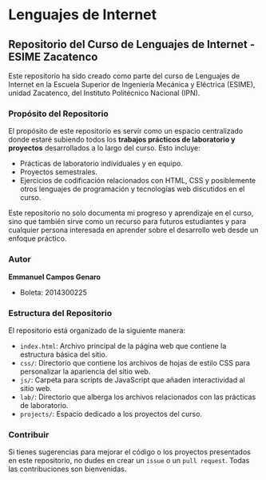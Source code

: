 # Lenguajes de Internet

## Repositorio del Curso de Lenguajes de Internet - ESIME Zacatenco

Este repositorio ha sido creado como parte del curso de Lenguajes de Internet en la Escuela Superior de Ingeniería Mecánica y Eléctrica (ESIME), unidad Zacatenco, del Instituto Politécnico Nacional (IPN).

### Propósito del Repositorio

El propósito de este repositorio es servir como un espacio centralizado donde estaré subiendo todos los **trabajos prácticos de laboratorio y proyectos** desarrollados a lo largo del curso. Esto incluye:

- Prácticas de laboratorio individuales y en equipo.
- Proyectos semestrales.
- Ejercicios de codificación relacionados con HTML, CSS y posiblemente otros lenguajes de programación y tecnologías web discutidos en el curso.

Este repositorio no solo documenta mi progreso y aprendizaje en el curso, sino que también sirve como un recurso para futuros estudiantes y para cualquier persona interesada en aprender sobre el desarrollo web desde un enfoque práctico.



### Autor

**Emmanuel Campos Genaro**

- Boleta: 2014300225

### Estructura del Repositorio

El repositorio está organizado de la siguiente manera:

- `index.html`: Archivo principal de la página web que contiene la estructura básica del sitio.
- `css/`: Directorio que contiene los archivos de hojas de estilo CSS para personalizar la apariencia del sitio web.
- `js/`: Carpeta para scripts de JavaScript que añaden interactividad al sitio web.
- `lab/`: Directorio que alberga los archivos relacionados con las prácticas de laboratorio.
- `projects/`: Espacio dedicado a los proyectos del curso.


### Contribuir

Si tienes sugerencias para mejorar el código o los proyectos presentados en este repositorio, no dudes en crear un `issue` o un `pull request`. Todas las contribuciones son bienvenidas.

